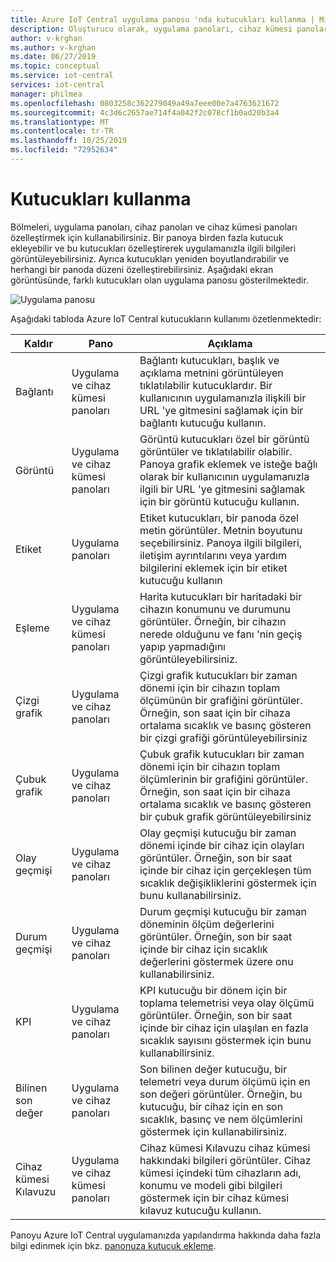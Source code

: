 ```yaml
---
title: Azure IoT Central uygulama panosu 'nda kutucukları kullanma | Microsoft Docs
description: Oluşturucu olarak, uygulama panoları, cihaz kümesi panoları ve cihaz panoları üzerinde kutucukları nasıl kullanacağınızı öğrenin.
author: v-krghan
ms.author: v-krghan
ms.date: 06/27/2019
ms.topic: conceptual
ms.service: iot-central
services: iot-central
manager: philmea
ms.openlocfilehash: 0803258c362279049a49a7eee00e7a4763621672
ms.sourcegitcommit: 4c3d6c2657ae714f4a042f2c078cf1b0ad20b3a4
ms.translationtype: MT
ms.contentlocale: tr-TR
ms.lasthandoff: 10/25/2019
ms.locfileid: "72952634"
---
```

# <a name="how-to-use-tiles"></a>Kutucukları kullanma
Bölmeleri, uygulama panoları, cihaz panoları ve cihaz kümesi panoları özelleştirmek için kullanabilirsiniz. Bir panoya birden fazla kutucuk ekleyebilir ve bu kutucukları özelleştirerek uygulamanızla ilgili bilgileri görüntüleyebilirsiniz. Ayrıca kutucukları yeniden boyutlandırabilir ve herhangi bir panoda düzeni özelleştirebilirsiniz. Aşağıdaki ekran görüntüsünde, farklı kutucukları olan uygulama panosu gösterilmektedir.

![Uygulama panosu](media/howto-use-tiles/image1a.png)


Aşağıdaki tabloda Azure IoT Central kutucukların kullanımı özetlenmektedir:

 
| Kaldır | Pano | Açıklama
| ----------- | ------- | ------- |
| Bağlantı | Uygulama ve cihaz kümesi panoları |Bağlantı kutucukları, başlık ve açıklama metnini görüntüleyen tıklatılabilir kutucuklardır. Bir kullanıcının uygulamanızla ilişkili bir URL 'ye gitmesini sağlamak için bir bağlantı kutucuğu kullanın. |
| Görüntü | Uygulama ve cihaz kümesi panoları |Görüntü kutucukları özel bir görüntü görüntüler ve tıklatılabilir olabilir. Panoya grafik eklemek ve isteğe bağlı olarak bir kullanıcının uygulamanızla ilgili bir URL 'ye gitmesini sağlamak için bir görüntü kutucuğu kullanın.|
| Etiket | Uygulama panoları |Etiket kutucukları, bir panoda özel metin görüntüler. Metnin boyutunu seçebilirsiniz. Panoya ilgili bilgileri, iletişim ayrıntılarını veya yardım bilgilerini eklemek için bir etiket kutucuğu kullanın|
| Eşleme | Uygulama ve cihaz kümesi panoları |Harita kutucukları bir haritadaki bir cihazın konumunu ve durumunu görüntüler. Örneğin, bir cihazın nerede olduğunu ve fanı 'nin geçiş yapıp yapmadığını görüntüleyebilirsiniz.|
| Çizgi grafik | Uygulama ve cihaz panoları |Çizgi grafik kutucukları bir zaman dönemi için bir cihazın toplam ölçümünün bir grafiğini görüntüler. Örneğin, son saat için bir cihaza ortalama sıcaklık ve basınç gösteren bir çizgi grafiği görüntüleyebilirsiniz|
| Çubuk grafik | Uygulama ve cihaz panoları |Çubuk grafik kutucukları bir zaman dönemi için bir cihazın toplam ölçümlerinin bir grafiğini görüntüler. Örneğin, son saat için bir cihaza ortalama sıcaklık ve basınç gösteren bir çubuk grafik görüntüleyebilirsiniz |
| Olay geçmişi | Uygulama ve cihaz panoları |Olay geçmişi kutucuğu bir zaman dönemi içinde bir cihaz için olayları görüntüler. Örneğin, son bir saat içinde bir cihaz için gerçekleşen tüm sıcaklık değişikliklerini göstermek için bunu kullanabilirsiniz. |
| Durum geçmişi | Uygulama ve cihaz panoları |Durum geçmişi kutucuğu bir zaman döneminin ölçüm değerlerini görüntüler. Örneğin, son bir saat içinde bir cihaz için sıcaklık değerlerini göstermek üzere onu kullanabilirsiniz.|
| KPI | Uygulama ve cihaz panoları | KPI kutucuğu bir dönem için bir toplama telemetrisi veya olay ölçümü görüntüler. Örneğin, son bir saat içinde bir cihaz için ulaşılan en fazla sıcaklık sayısını göstermek için bunu kullanabilirsiniz.|
| Bilinen son değer | Uygulama ve cihaz panoları |Son bilinen değer kutucuğu, bir telemetri veya durum ölçümü için en son değeri görüntüler. Örneğin, bu kutucuğu, bir cihaz için en son sıcaklık, basınç ve nem ölçümlerini göstermek için kullanabilirsiniz.|
| Cihaz kümesi Kılavuzu | Uygulama ve cihaz kümesi panoları | Cihaz kümesi Kılavuzu cihaz kümesi hakkındaki bilgileri görüntüler. Cihaz kümesi içindeki tüm cihazların adı, konumu ve modeli gibi bilgileri göstermek için bir cihaz kümesi kılavuz kutucuğu kullanın.|


Panoyu Azure IoT Central uygulamanızda yapılandırma hakkında daha fazla bilgi edinmek için bkz. [panonuza kutucuk ekleme](./howto-add-tiles-to-your-dashboard.md).
